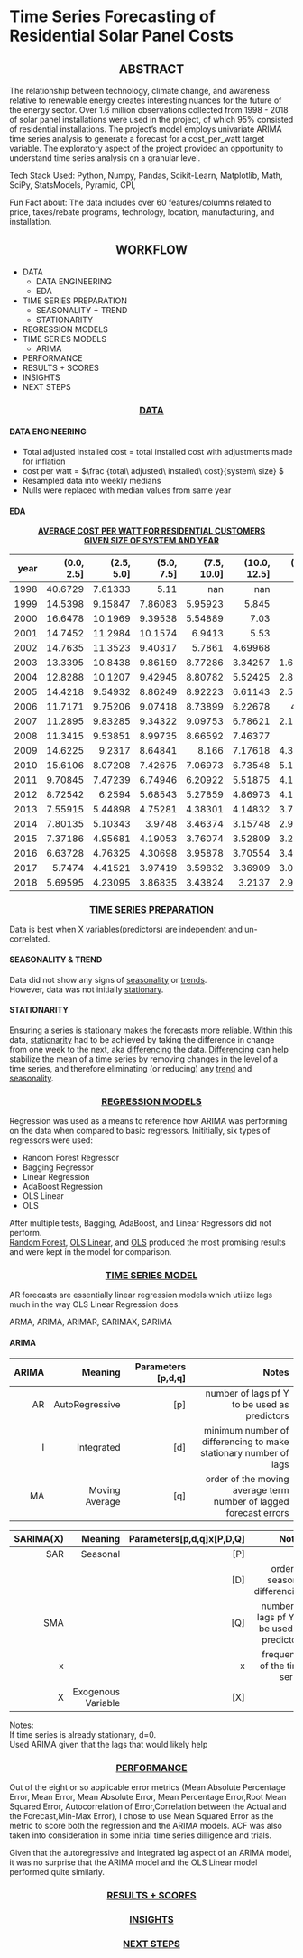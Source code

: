 # Time Series Forecasting of Residential Solar Panel Costs 

## <center>ABSTRACT</center>

The relationship between technology, climate change, and awareness relative to renewable energy creates interesting nuances for the future of the energy sector. Over 1.6 million observations collected from 1998 - 2018 of solar panel installations were used in the project, of which 95% consisted of residential installations. The project’s model employs univariate ARIMA time series analysis to generate a forecast for a cost_per_watt target variable. The exploratory aspect of the project provided an opportunity to understand time series analysis on a granular level.  

Tech Stack Used: 
Python, Numpy, Pandas, Scikit-Learn, Matplotlib, Math, SciPy, StatsModels, Pyramid,  CPI, 

 
Fun Fact about:
The data includes over 60 features/columns related to price, taxes/rebate programs, technology, location, manufacturing, and installation. 

## <center>WORKFLOW</center>
- DATA
    - DATA ENGINEERING
    - EDA
- TIME SERIES PREPARATION
  - SEASONALITY + TREND
  - STATIONARITY
- REGRESSION MODELS
- TIME SERIES MODELS
  - ARIMA
- PERFORMANCE
- RESULTS + SCORES
- INSIGHTS
- NEXT STEPS


### <center><u>DATA</u></center>
#### DATA ENGINEERING
- Total adjusted installed  cost = 
total installed cost with adjustments made for inflation
- cost per watt =  $\frac {total\ adjusted\ installed\ cost}{system\ size} $
- Resampled data into weekly medians
- Nulls were replaced with median values from same year
  
  
#### EDA
<center> <b><u>AVERAGE COST PER WATT FOR RESIDENTIAL CUSTOMERS <br> GIVEN SIZE OF SYSTEM AND YEAR</u></b></center>

|   year |   (0.0, 2.5] |   (2.5, 5.0] |   (5.0, 7.5] |   (7.5, 10.0] |   (10.0, 12.5] |   (12.5, 17.5] |   (17.5, 42.5] |   (42.5, 18000.0] |
|-------:|-------------:|-------------:|-------------:|--------------:|---------------:|---------------:|---------------:|------------------:|
|   1998 |     40.6729  |      7.61333 |      5.11    |     nan       |      nan       |      nan       |      nan       |        nan        |
|   1999 |     14.5398  |      9.15847 |      7.86083 |       5.95923 |        5.845   |        5.2     |      nan       |        nan        |
|   2000 |     16.6478  |     10.1969  |      9.39538 |       5.54889 |        7.03    |      nan       |      nan       |        nan        |
|   2001 |     14.7452  |     11.2984  |     10.1574  |       6.9413  |        5.53    |        1.94    |        1.45    |        nan        |
|   2002 |     14.7635  |     11.3523  |      9.40317 |       5.7861  |        4.69968 |        5.67    |        1.17    |        nan        |
|   2003 |     13.3395  |     10.8438  |      9.86159 |       8.77286 |        3.34257 |        1.65444 |        1.22    |        nan        |
|   2004 |     12.8288  |     10.1207  |      9.42945 |       8.80782 |        5.52425 |        2.81833 |        1.06857 |          0.3925   |
|   2005 |     14.4218  |      9.54932 |      8.86249 |       8.92223 |        6.61143 |        2.55059 |        1.23909 |        nan        |
|   2006 |     11.7171  |      9.75206 |      9.07418 |       8.73899 |        6.22678 |        4.573   |        1.37273 |          0.29     |
|   2007 |     11.2895  |      9.83285 |      9.34322 |       9.09753 |        6.78621 |        2.11622 |        1.05231 |          0.318889 |
|   2008 |     11.3415  |      9.53851 |      8.99735 |       8.66592 |        7.46377 |        2.34    |        1.2388  |          0.37     |
|   2009 |     14.6225  |      9.2317  |      8.64841 |       8.166   |        7.17618 |        4.32281 |        1.40699 |          0.295    |
|   2010 |     15.6106  |      8.07208 |      7.42675 |       7.06973 |        6.73548 |        5.13536 |        1.4858  |          0.297647 |
|   2011 |      9.70845 |      7.47239 |      6.74946 |       6.20922 |        5.51875 |        4.10329 |        1.63742 |          0.285965 |
|   2012 |      8.72542 |      6.2594  |      5.68543 |       5.27859 |        4.86973 |        4.14255 |        1.6635  |          0.328537 |
|   2013 |      7.55915 |      5.44898 |      4.75281 |       4.38301 |        4.14832 |        3.78718 |        1.7666  |          0.224524 |
|   2014 |      7.80135 |      5.10343 |      3.9748  |       3.46374 |        3.15748 |        2.97587 |        1.69372 |          0.278475 |
|   2015 |      7.37186 |      4.95681 |      4.19053 |       3.76074 |        3.52809 |        3.25315 |        2.19498 |          0.226508 |
|   2016 |      6.63728 |      4.76325 |      4.30698 |       3.95878 |        3.70554 |        3.40448 |        2.53374 |          0.339263 |
|   2017 |      5.7474  |      4.41521 |      3.97419 |       3.59832 |        3.36909 |        3.06048 |        2.51272 |          0.474576 |
|   2018 |      5.69595 |      4.23095 |      3.86835 |       3.43824 |        3.2137  |        2.94957 |        2.42031 |          0.47925  |


  

  
### <center><u>TIME SERIES PREPARATION</u></center>

Data is best when X variables(predictors) are independent and un-correlated.
#### SEASONALITY & TREND
Data did not show any signs of <u>seasonality</u> or <u>trends</u>. <br>
However, data was not initially <u>stationary</u>. 

 #### STATIONARITY
Ensuring a series is stationary makes the forecasts more reliable.
Within this data, <u>stationarity</u> had to be achieved by taking the difference in change from one week to the next, aka <u>differencing</u> the data. <u>Differencing</u> can help stabilize the mean of a time series by removing changes in the level of a time series, and therefore eliminating (or reducing) any <u>trend</u> and <u>seasonality</u>.

### <center><u>REGRESSION MODELS</u></center>
Regression was used as a means to reference how ARIMA was performing on the data when compared to basic regressors. Inititially, six types of regressors were used:
- Random Forest Regressor
- Bagging Regressor
- Linear Regression
- AdaBoost Regression 
- OLS Linear 
- OLS 

After multiple tests, Bagging, AdaBoost, and Linear Regressors did not perform.<br> <u>Random Forest</u>, <u>OLS Linear</u>, and <u>OLS</u> produced the most promising results and were kept in the model for comparison. 

### <u><center>TIME SERIES MODEL</center></u>
AR forecasts are essentially linear regression models which utilize lags much in the way OLS Linear Regression does. 

ARMA, ARIMA, ARIMAR, SARIMAX, SARIMA 



 
 #### ARIMA<br> 

|  ARIMA |     Meaning     |    Parameters [p,d,q]   |   Notes     |
|-------:|----------------:|---------------:|---------------:|
|   AR |      AutoRegressive  |      [p]| number of lags pf Y to be used as predictors|
|   I |      Integrated  |      [d]| minimum number of differencing to make stationary number of lags|
|   MA |      Moving Average  |      [q] | order of the moving average term <br> number of lagged forecast errors |

|  SARIMA(X) |     Meaning     |    Parameters[p,d,q]x[P,D,Q]   |   Notes     |
|-------:|----------------:|---------------:|---------------:|
|   SAR |     Seasonal   |      [P]| |
|    |        |      [D]| order of seasonal differencing|
|   SMA |        |      [Q]| number of lags pf Y to be used as predictors|
|   x |        |      x | frequency of the time series
|   X |      Exogenous Variable  |      [X]| |

 
 Notes:<br>
 If time series is already stationary, d=0. <br>
 Used ARIMA given that the lags that would likely help 


### <center><u>PERFORMANCE</u></center>
Out of the eight or so applicable error metrics (Mean Absolute Percentage Error, Mean Error, Mean Absolute Error, Mean Percentage Error,Root Mean Squared Error, Autocorrelation of Error,Correlation between the Actual and the Forecast,Min-Max Error), I chose to use Mean Squared Error as the metric to score both the regression and the ARIMA models. ACF was also taken into consideration in some initial time series dilligence and trials.

Given that the autoregressive and integrated lag aspect of an ARIMA model, it was no surprise that the ARIMA model and the OLS Linear model performed quite similarly. 


### <center><u>RESULTS + SCORES</u></center>


### <center><u>INSIGHTS</u></center>


### <center><u>NEXT STEPS</u></center>
